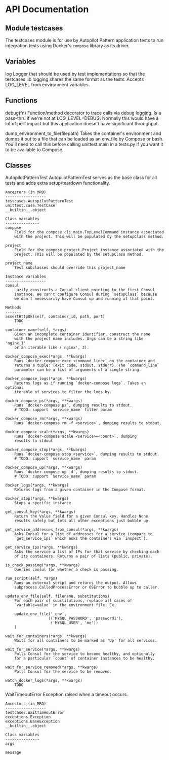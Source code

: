 # API Documentation


Module testcases
----------------
The testcases module is for use by Autopilot Pattern application tests
to run integration tests using Docker's `compose` library as its driver.

Variables
---------
log
    Logger that should be used by test implementations so that the testcases
    lib logging shares the same format as the tests. Accepts LOG_LEVEL from
    environment variables.

Functions
---------
debug(fn)
    Function/method decorator to trace calls via debug logging.
    Is a pass-thru if we're not at LOG_LEVEL=DEBUG. Normally this
    would have a lot of perf impact but this application doesn't
    have significant throughput.

dump_environment_to_file(filepath)
    Takes the container's environment and dumps it out to a file
    that can be loaded as an env_file by Compose or bash. You'll
    need to call this before calling unittest.main in a tests.py
    if you want it to be available to Compose.

Classes
-------
AutopilotPatternTest 
    AutopilotPatternTest serves as the base class for all tests and adds
    extra setup/teardown functionality.

    Ancestors (in MRO)
    ------------------
    testcases.AutopilotPatternTest
    unittest.case.TestCase
    __builtin__.object

    Class variables
    ---------------
    compose
        Field for the compose.cli.main.TopLevelCommand instance associated
        with the project. This will be populated by the setupClass method.

    project
        Field for the compose.project.Project instance associated with the
        project. This will be populated by the setupClass method.

    project_name
        Test subclasses should override this project_name

    Instance variables
    ------------------
    consul
        Lazily constructs a Consul client pointing to the first Consul
        instance. We can't configure Consul during `setupClass` because
        we don't necessarily have Consul up and running at that point.

    Methods
    -------
    assertHttpOk(self, container_id, path, port)
        TODO

    container_name(self, *args)
        Given an incomplete container identifier, construct the name
        with the project name includes. Args can be a string like 'nginx_1'
        or an iterable like ('nginx', 2).

    docker_compose_exec(*args, **kwargs)
        Runs `docker-compose exec <command_line>` on the container and
        returns a tuple: (exit code, stdout, stderr). The `command_line`
        parameter can be a list of arguments of a single string.

    docker_compose_logs(*args, **kwargs)
        Returns logs as if running `docker-compose logs`. Takes an optional
        iterable of services to filter the logs by.

    docker_compose_ps(*args, **kwargs)
        Runs `docker-compose ps`, dumping results to stdout.
        # TODO: support `service_name` filter param

    docker_compose_rm(*args, **kwargs)
        Runs `docker-compose rm -f <service>`, dumping results to stdout.

    docker_compose_scale(*args, **kwargs)
        Runs `docker-compose scale <service>=<count>`, dumping
        results to stdout

    docker_compose_stop(*args, **kwargs)
        Runs `docker-compose stop <service>`, dumping results to stdout.
        # TODO: support `service_name` param

    docker_compose_up(*args, **kwargs)
        Runs `docker-compose up -d`, dumping results to stdout.
        # TODO: support `service_name` param

    docker_logs(*args, **kwargs)
        Returns logs from a given container in the Compose format.

    docker_stop(*args, **kwargs)
        Stops a specific instance.

    get_consul_key(*args, **kwargs)
        Return the Value field for a given Consul key. Handles None
        results safely but lets all other exceptions just bubble up.

    get_service_addresses_from_consul(*args, **kwargs)
        Asks Consul for a list of addresses for a service (compare to
        `get_service_ips` which asks the containers via `inspect`).

    get_service_ips(*args, **kwargs)
        Asks the service a list of IPs for that service by checking each
        of its containers. Returns a pair of lists (public, private).

    is_check_passing(*args, **kwargs)
        Queries consul for whether a check is passing.

    run_script(self, *args)
        Runs an external script and returns the output. Allows
        subprocess.CalledProcessError or OSError to bubble up to caller.

    update_env_file(self, filename, substitutions)
        For each pair of substitutions, replace all cases of
        `variable=value` in the environment file. Ex.

        update_env_file('_env',
                       (('MYSQL_PASSWORD', 'password1'),
                        ('MYSQL_USER', 'me'))
        )

    wait_for_containers(*args, **kwargs)
        Waits for all containers to be marked as 'Up' for all services.

    wait_for_service(*args, **kwargs)
        Polls Consul for the service to become healthy, and optionally
        for a particular `count` of container instances to be healthy.

    wait_for_service_removed(*args, **kwargs)
        Polls Consul for the service to be removed.

    watch_docker_logs(*args, **kwargs)
        TODO

WaitTimeoutError 
    Exception raised when a timeout occurs.

    Ancestors (in MRO)
    ------------------
    testcases.WaitTimeoutError
    exceptions.Exception
    exceptions.BaseException
    __builtin__.object

    Class variables
    ---------------
    args

    message

